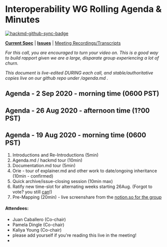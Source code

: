 # Interoperability WG Rolling Agenda & Minutes 

[![hackmd-github-sync-badge](https://hackmd.io/K5BWQ_rvSTKJ-BxeWINYfw/badge)](https://hackmd.io/K5BWQ_rvSTKJ-BxeWINYfw)


[**Current Spec**](https://identity.foundation/inteorperability/) | [**Issues**](https://github.com/decentralized-identity/interoperability/issues) | [Meeting Recordings/Transcripts](https://dif.groups.io/g/interop-wg)

_For this call, you are encouraged to turn your video on. This is a good way to build rapport given we are a large, disparate group experiencing a lot of churn._

_This document is live-edited DURING each call, and stable/authoritative copies live on our github repo under /agenda.md ._

## Agenda - 2 Sep 2020 - morning time (0600 PST)

## Agenda - 26 Aug 2020 - afternoon time (1?00 PST)

## Agenda - 19 Aug 2020 - morning time (0600 PST)

1. Introductions and Re-Introductions (5min)
3. Agenda.md / hackmd tour (10min)
2. Documentation.md tour (5min)
5. Orie - tour of explainer.md and other work to date/ongoing inheritance (10min - confirmed)
6. Quick archive/issue-closing session (10min max)
7. Ratify new time-slot for alternating weeks starting 26Aug. (Forgot to vote? you still [can](https://forms.gle/367khx8UvmZsjvyo9)!)
8. Pre-Mapping (20min) - live screenshare from the [notion.so for the group](https://www.notion.so/dif/Interoperability-WG-a42995c37e2a4511a10aea96cdbccc38)

#### Attendees:
* Juan Caballero (Co-chair)
* Pamela Dingle (Co-chair)
* Kaliya Young (Co-chair)
* please add yourself if you're reading this live in the meeting!
* 